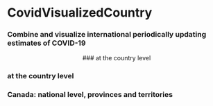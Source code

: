 # CovidVisualizedCountry

### Combine and visualize international periodically updating estimates of COVID-19 

 <p align="center">
### at the country level
 </p>
  
### at the country level
  


### Canada: national level, provinces and territories

